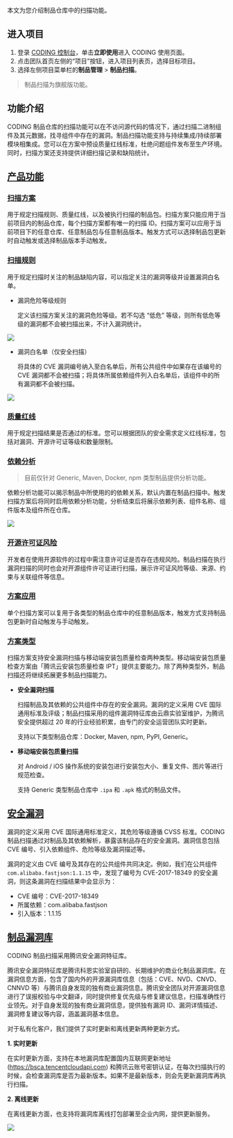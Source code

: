 本文为您介绍制品仓库中的扫描功能。
 
## 进入项目
1. 登录 [CODING 控制台](https://console.cloud.tencent.com/coding)，单击**立即使用**进入 CODING 使用页面。
2. 点击团队首页左侧的“项目”按钮，进入项目列表页，选择目标项目。
3. 选择左侧项目菜单栏的**制品管理** > **制品扫描**。

> 制品扫描为旗舰版功能。

## 功能介绍[](#intro)

CODING 制品仓库的扫描功能可以在不访问源代码的情况下，通过扫描二进制组件及其元数据，找寻组件中存在的漏洞。制品扫描功能支持与持续集成/持续部署模块相集成。您可以在方案中预设质量红线标准，杜绝问题组件发布至生产环境。同时，扫描方案还支持提供详细扫描记录和缺陷统计。

## [产品功能](#feature)

### [扫描方案](#plan)

用于规定扫描规则、质量红线，以及被执行扫描的制品包。扫描方案只能应用于当前项目内的制品仓库，每个扫描方案都有唯一的扫描 ID。扫描方案可以应用于当前项目下的任意仓库、任意制品包与任意制品版本。触发方式可以选择制品包更新时自动触发或选择制品版本手动触发。

### [扫描规则](#rule)

用于规定扫描时关注的制品缺陷内容，可以指定关注的漏洞等级并设置漏洞白名单。

-   漏洞危险等级规则

    定义该扫描方案关注的漏洞危险等级。若不勾选 “低危” 等级，则所有低危等级的漏洞都不会被扫描出来，不计入漏洞统计。

![](https://help-assets.codehub.cn/enterprise/20220811114511.png)

-   漏洞白名单（仅安全扫描）

    将具体的 CVE 漏洞编号纳入至白名单后，所有公共组件中如果存在该编号的 CVE 漏洞都不会被扫描；将具体所属依赖组件列入白名单后，该组件中的所有漏洞都不会被扫描。

![](https://help-assets.codehub.cn/enterprise/20220811145349.png)

### [质量红线](#threshold)

用于规定扫描结果是否通过的标准。您可以根据团队的安全需求定义红线标准，包括对漏洞、开源许可证等级和数量限制。

### [依赖分析](#rely-scan)

> 目前仅针对 Generic, Maven, Docker, npm 类型制品提供分析功能。

依赖分析功能可以揭示制品中所使用的的依赖关系，默认内置在制品扫描中。触发扫描方案后将同时启用依赖分析功能，分析结束后将展示依赖列表、组件名称、组件版本及组件所在仓库。

![](https://help-assets.codehub.cn/enterprise/20220811144411.png)

### [开源许可证风险](#open-source-license)

开发者在使用开源软件的过程中需注意许可证是否存在违规风险。制品扫描在执行漏洞扫描的同时也会对开源组件许可证进行扫描，展示许可证风险等级、来源、约束与关联组件等信息。

### [方案应用](#apply)

单个扫描方案可以复用于各类型的制品仓库中的任意制品版本，触发方式支持制品包更新时自动触发与手动触发。

### [方案类型](#type)

扫描方案支持安全漏洞扫描与移动端安装包质量检查两种类型。移动端安装包质量检查方案由「腾讯云安装包质量检查 IPT」提供主要能力。除了两种类型外，制品扫描还将继续拓展更多制品扫描能力。

-   **安全漏洞扫描**

    扫描制品及其依赖的公共组件中存在的安全漏洞。漏洞的定义采用 CVE 国际通用标准及评级；制品扫描采用的组件漏洞特征库由云鼎实验室维护，为腾讯安全提供超过 20 年的行业经验积累，由专门的安全运营团队实时更新。

    支持以下类型制品仓库：Docker, Maven, npm, PyPI, Generic。

-   **移动端安装包质量扫描**

    对 Android / iOS 操作系统的安装包进行安装包大小、重复文件、图片等进行规范检查。

    支持 Generic 类型制品仓库中 `.ipa` 和 `.apk` 格式的制品文件。

## [安全漏洞](#secure-vulnerability)

漏洞的定义采用 CVE 国际通用标准定义，其危险等级遵循 CVSS 标准。CODING 制品扫描通过对制品及其依赖解析，暴露该制品存在的安全漏洞。漏洞信息包括 CVE 编号、引入依赖组件、危险等级及漏洞描述等。

漏洞的定义由 CVE 编号及其存在的公共组件共同决定。例如，我们在公共组件 `com.alibaba.fastjson:1.1.15` 中，发现了编号为 CVE-2017-18349 的安全漏洞，则这条漏洞在扫描结果中会显示为：

-   CVE 编号：CVE-2017-18349
-   所属依赖：com.alibaba.fastjson
-   引入版本：1.1.15

## [制品漏洞库](#vulnerability-library)

CODING 制品扫描采用腾讯安全漏洞特征库。

腾讯安全漏洞特征库是腾讯科恩实验室自研的、长期维护的商业化制品漏洞库。在漏洞信息方面，包含了国内外的开源漏洞库信息（包括：CVE、NVD、CNVD、 CNNVD 等）与腾讯自身发现的独有商业漏洞信息。腾讯安全团队对开源漏洞信息进行了误报校验与中文翻译，同时提供修复优先级与修复建议信息，扫描准确性行业领先。对于自身发现的独有商业漏洞信息，提供独有漏洞 ID、漏洞详情描述、漏洞修复建议等内容，涵盖漏洞基本信息。

对于私有化客户，我们提供了实时更新和离线更新两种更新方式。

**1.  实时更新**

在实时更新方面，支持在本地漏洞库配置国内互联网更新地址 (<https://bsca.tencentcloudapi.com>) 和腾讯云账号密钥认证，在每次扫描执行的时候，会检查漏洞库是否为最新版本。如果不是最新版本，则会先更新漏洞库再执行扫描。

**2.  离线更新**

在离线更新方面，也支持将漏洞库离线打包部署至企业内网，提供更新服务。

![](https://help-assets.codehub.cn/enterprise/20220811151710.png)